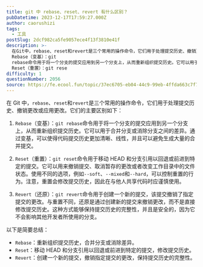 ```yaml
---
title: git 中 rebase、reset、revert 有什么区别？
pubDatetime: 2023-12-17T17:59:27.000Z
author: caorushizi
tags:
  - 工具
postSlug: 2dcf982ca5fe9057ece4f13f3810e41f
description: >-
  在Git中，rebase、reset和revert是三个常用的操作命令，它们用于处理提交历史、撤销更改或应用更改。它们的主要区别如下：
  Rebase（变基）：git
  rebase命令用于将一个分支的提交应用到另一个分支上，从而重新组织提交历史。它可以用于合并分支或消除分支之间的差异。通过变基，可以使得代码提交历史更加清晰、线性，并且可以避免生成大量的合并提交。
  Reset（重置）：git rese
difficulty: 1
questionNumber: 2056
source: https://fe.ecool.fun/topic/37ec6705-eb04-44c9-99eb-4ffda663c7f7
---
```


在 Git 中，`rebase`、`reset`和`revert`是三个常用的操作命令，它们用于处理提交历史、撤销更改或应用更改。它们的主要区别如下：

1. `Rebase`（变基）：`git rebase`命令用于将一个分支的提交应用到另一个分支上，从而重新组织提交历史。它可以用于合并分支或消除分支之间的差异。通过变基，可以使得代码提交历史更加清晰、线性，并且可以避免生成大量的合并提交。

2. `Reset`（重置）：`git reset`命令用于移动 HEAD 和分支引用以回退或前进到特定的提交。它可以用来撤销提交、取消暂存的更改或者改变工作目录中的文件状态。使用不同的选项，例如`--soft`、`--mixed`和`--hard`，可以控制重置的行为。注意，重置会修改提交历史，因此在与他人共享代码时应谨慎使用。

3. `Revert`（还原）：`git revert`命令用于创建一个新的提交，该提交撤销了指定提交的更改。与重置不同，还原是通过创建新的提交来撤销更改，而不是直接修改提交历史。这种方式能够保持提交历史的完整性，并且是安全的，因为它不会影响其他开发者所使用的分支。

以下是简要总结：

- `Rebase`：重新组织提交历史，合并分支或消除差异。
- `Reset`：移动 HEAD 和分支引用以回退或前进到特定的提交，修改提交历史。
- `Revert`：创建一个新的提交，撤销指定提交的更改，保持提交历史的完整性。
